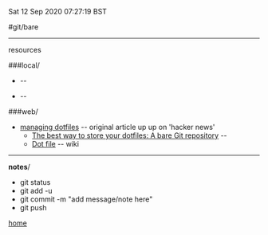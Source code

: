 Sat 12 Sep 2020 07:27:19 BST

#git/bare

_____


resources

###local/

* []() --  

* [](/home/pi/Documents/notesystem/) -- 

###web/
* [managing dotfiles](https://news.ycombinator.com/item?id=11070797) -- original article up up on 'hacker news'
  * [The best way to store your dotfiles: A bare Git repository](https://www.atlassian.com/git/tutorials/dotfiles) -- 
  * [Dot file](https://en.wikipedia.org/wiki/Hidden_file_and_hidden_directory) -- wiki
___


**notes**/

  * git status
  * git add -u
  * git commit -m "add message/note here"
  * git push







[home](/home/pi/Documents/notesystem/misc-index.md) 

